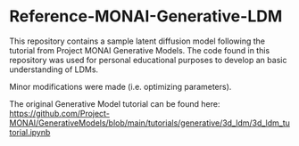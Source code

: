 # Reference-MONAI-Generative-LDM

This repository contains a sample latent diffusion model following the tutorial from Project MONAI Generative Models. The code found in this repository was used for personal educational purposes to develop an basic understanding of LDMs.

Minor modifications were made (i.e. optimizing parameters).

The original Generative Model tutorial can be found here: https://github.com/Project-MONAI/GenerativeModels/blob/main/tutorials/generative/3d_ldm/3d_ldm_tutorial.ipynb
